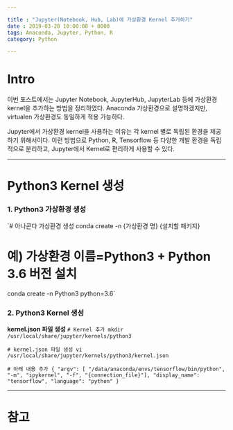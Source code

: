 ```yaml
---

title : "Jupyter(Notebook, Hub, Lab)에 가상환경 Kernel 추가하기"
date : 2019-03-20 10:00:00 + 0000
tags: Anaconda, Jupyter, Python, R
category: Python

---
```


# Intro
이번 포스트에서는 Jupyter Notebook, JupyterHub, JupyterLab 등에 가상환경 kernel을 추가하는 방법을 정리하였다. Anaconda 가상환경으로 설명하겠지만, virtualen 가상환경도 동일하게 적용 가능하다.

Jupyter에서 가상환경 kernel을 사용하는 이유는 각 kernel 별로 독립된 환경을 제공하기 위해서이다. 이런 방법으로 Python, R, Tensorflow 등 다양한 개발 환경을 독립적으로 분리하고, Jupyter에서 Kernel로 편리하게 사용할 수 있다.

***

# Python3 Kernel 생성

### 1. Python3 가상환경 생성

`# 아나콘다 가상환경 생성
conda create -n {가상환경 명} {설치할 패키지}

# 예) 가상환경 이름=Python3 + Python 3.6 버전 설치
conda create -n Python3 python=3.6`

### 2. Python3 Kernel 생성

**kernel.json 파일 생성**
`# Kernel 추가
mkdir /usr/local/share/jupyter/kernels/python3`

`# kernel.json 파일 생성
vi /usr/local/share/jupyter/kernels/python3/kernel.json`

`# 아래 내용 추가
{
 "argv": [ "/data/anaconda/envs/tensorflow/bin/python", "-m", "ipykernel",
          "-f", "{connection_file}"],
 "display_name": "tensorflow",
 "language": "python"
}`  

***

# 참고
